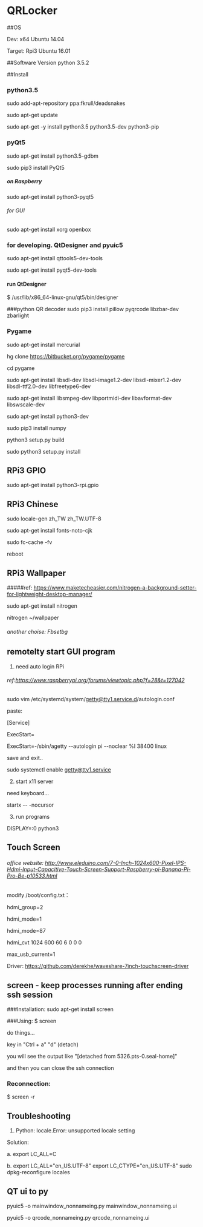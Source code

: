 # QRLocker

##OS 

Dev: x64 Ubuntu 14.04

Target: Rpi3 Ubuntu 16.01

##Software Version
python 3.5.2


##Install
### python3.5
sudo add-apt-repository ppa:fkrull/deadsnakes

sudo apt-get update

sudo apt-get -y install python3.5  python3.5-dev python3-pip

### pyQt5
sudo apt-get install python3.5-gdbm

sudo pip3 install PyQt5

##### on Raspberry
sudo apt-get install python3-pyqt5

###### for GUI
sudo apt-get install xorg openbox

### for developing. QtDesigner and pyuic5
sudo apt-get install qttools5-dev-tools 

sudo apt-get install pyqt5-dev-tools

#### run QtDesigner
$ /usr/lib/x86_64-linux-gnu/qt5/bin/designer


###python QR decoder 
sudo pip3 install pillow pyqrcode libzbar-dev zbarlight

### Pygame  
sudo apt-get install mercurial 

hg clone https://bitbucket.org/pygame/pygame

cd pygame

sudo apt-get install libsdl-dev libsdl-image1.2-dev libsdl-mixer1.2-dev libsdl-ttf2.0-dev libfreetype6-dev

sudo apt-get install libsmpeg-dev libportmidi-dev libavformat-dev libswscale-dev

sudo apt-get install python3-dev 

sudo pip3 install numpy

python3 setup.py build 

sudo python3 setup.py install

## RPi3 GPIO
sudo apt-get install python3-rpi.gpio

## RPi3 Chinese
sudo locale-gen zh_TW zh_TW.UTF-8

sudo apt-get install fonts-noto-cjk

sudo fc-cache -fv

reboot

## RPi3 Wallpaper

#####ref: https://www.maketecheasier.com/nitrogen-a-background-setter-for-lightweight-desktop-manager/

sudo apt-get install nitrogen

nitrogen ~/wallpaper

###### another choise: Fbsetbg



## remotelty start GUI program

1. need auto login RPi 

###### ref:https://www.raspberrypi.org/forums/viewtopic.php?f=28&t=127042

sudo vim /etc/systemd/system/getty@tty1.service.d/autologin.conf

paste:

[Service]

ExecStart=

ExecStart=-/sbin/agetty --autologin pi --noclear %I 38400 linux

save and exit..

sudo systemctl enable getty@tty1.service

2. start x11 server

need keyboard... 

startx -- -nocursor

3. run programs

DISPLAY=:0 python3 <your program>



## Touch Screen
###### office website: http://www.eleduino.com/7-0-Inch-1024x600-Pixel-IPS-Hdmi-Input-Capacitive-Touch-Screen-Support-Raspberry-pi-Banana-Pi-Pro-Be-p10533.html

modify /boot/config.txt：

hdmi_group=2

hdmi_mode=1

hdmi_mode=87

hdmi_cvt 1024 600 60 6 0 0 0

max_usb_current=1


Driver: https://github.com/derekhe/waveshare-7inch-touchscreen-driver

## screen - keep processes running after ending ssh session
###Installation:
sudo apt-get install screen

###Using:
$ screen

do things...

key in "Ctrl + a" "d" (detach)

you will see the output like "[detached from 5326.pts-0.seal-home]" 

and then you can close the ssh connection


### Reconnection:

$ screen -r



## Troubleshooting
1. Python: locale.Error: unsupported locale setting

Solution: 

a. export LC_ALL=C

b. export LC_ALL="en_US.UTF-8"
   export LC_CTYPE="en_US.UTF-8"
   sudo dpkg-reconfigure locales


## QT ui to py
pyuic5 -o mainwindow_nonnameing.py mainwindow_nonnameing.ui 

pyuic5 -o qrcode_nonnameing.py qrcode_nonnameing.ui
 
